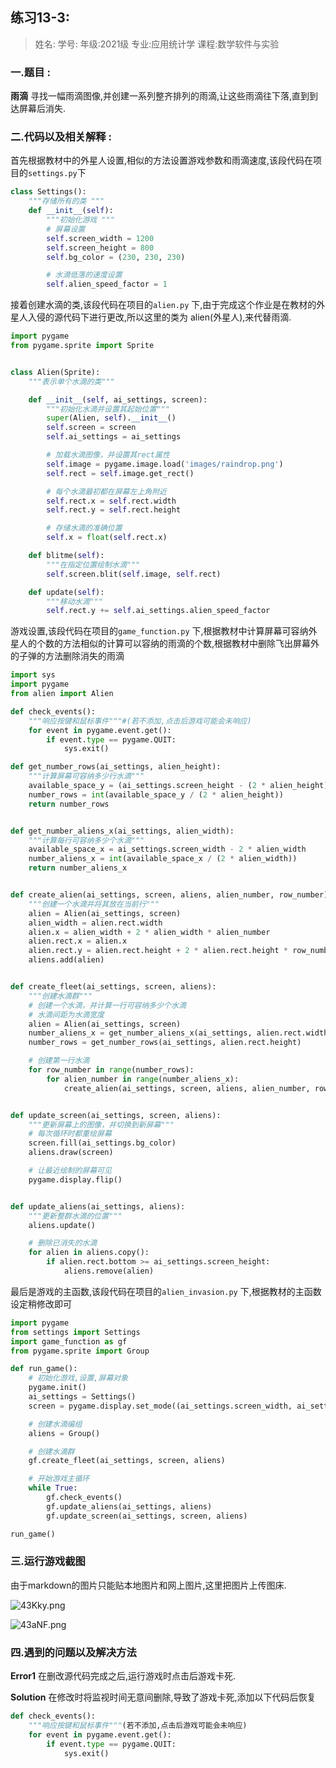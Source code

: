## 练习13-3:

> 姓名:
> 学号:
> 年级:2021级
> 专业:应用统计学
> 课程:数学软件与实验

### 一.题目   :

**雨滴**  寻找一幅雨滴图像,并创建一系列整齐排列的雨滴,让这些雨滴往下落,直到到达屏幕后消失.

### 二.代码以及相关解释 :

首先根据教材中的外星人设置,相似的方法设置游戏参数和雨滴速度,该段代码在项目的`settings.py`下

```Python
class Settings():
    """存储所有的类 """
    def __init__(self):
        """初始化游戏 """
        # 屏幕设置
        self.screen_width = 1200
        self.screen_height = 800
        self.bg_color = (230, 230, 230)

        # 水滴低落的速度设置
        self.alien_speed_factor = 1
```

接着创建水滴的类,该段代码在项目的`alien.py` 下,由于完成这个作业是在教材的外星人入侵的源代码下进行更改,所以这里的类为 alien(外星人),来代替雨滴.

```python
import pygame
from pygame.sprite import Sprite


class Alien(Sprite):
    """表示单个水滴的类"""

    def __init__(self, ai_settings, screen):
        """初始化水滴并设置其起始位置"""
        super(Alien, self).__init__()
        self.screen = screen
        self.ai_settings = ai_settings

        # 加载水滴图像，并设置其rect属性
        self.image = pygame.image.load('images/raindrop.png')
        self.rect = self.image.get_rect()

        # 每个水滴最初都在屏幕左上角附近
        self.rect.x = self.rect.width
        self.rect.y = self.rect.height

        # 存储水滴的准确位置
        self.x = float(self.rect.x)

    def blitme(self):
        """在指定位置绘制水滴"""
        self.screen.blit(self.image, self.rect)

    def update(self):
        """移动水滴"""
        self.rect.y += self.ai_settings.alien_speed_factor

```

游戏设置,该段代码在项目的`game_function.py` 下,根据教材中计算屏幕可容纳外星人的个数的方法相似的计算可以容纳的雨滴的个数,根据教材中删除飞出屏幕外的子弹的方法删除消失的雨滴

```python
import sys
import pygame
from alien import Alien

def check_events():
    """响应按键和鼠标事件"""#(若不添加,点击后游戏可能会未响应)
    for event in pygame.event.get():
        if event.type == pygame.QUIT:
            sys.exit()

def get_number_rows(ai_settings, alien_height):
    """计算屏幕可容纳多少行水滴"""
    available_space_y = (ai_settings.screen_height - (2 * alien_height))
    number_rows = int(available_space_y / (2 * alien_height))
    return number_rows


def get_number_aliens_x(ai_settings, alien_width):
    """计算每行可容纳多少个水滴"""
    available_space_x = ai_settings.screen_width - 2 * alien_width
    number_aliens_x = int(available_space_x / (2 * alien_width))
    return number_aliens_x


def create_alien(ai_settings, screen, aliens, alien_number, row_number):
    """创建一个水滴并将其放在当前行"""
    alien = Alien(ai_settings, screen)
    alien_width = alien.rect.width
    alien.x = alien_width + 2 * alien_width * alien_number
    alien.rect.x = alien.x
    alien.rect.y = alien.rect.height + 2 * alien.rect.height * row_number
    aliens.add(alien)


def create_fleet(ai_settings, screen, aliens):
    """创建水滴群"""
    # 创建一个水滴，并计算一行可容纳多少个水滴
    # 水滴间距为水滴宽度
    alien = Alien(ai_settings, screen)
    number_aliens_x = get_number_aliens_x(ai_settings, alien.rect.width)
    number_rows = get_number_rows(ai_settings, alien.rect.height)

    # 创建第一行水滴
    for row_number in range(number_rows):
        for alien_number in range(number_aliens_x):
            create_alien(ai_settings, screen, aliens, alien_number, row_number)


def update_screen(ai_settings, screen, aliens):
    """更新屏幕上的图像，并切换到新屏幕"""
    # 每次循环时都重绘屏幕
    screen.fill(ai_settings.bg_color)
    aliens.draw(screen)

    # 让最近绘制的屏幕可见
    pygame.display.flip()


def update_aliens(ai_settings, aliens):
    """更新整群水滴的位置"""
    aliens.update()

    # 删除已消失的水滴
    for alien in aliens.copy():
        if alien.rect.bottom >= ai_settings.screen_height:
            aliens.remove(alien)

```

最后是游戏的主函数,该段代码在项目的`alien_invasion.py` 下,根据教材的主函数设定稍修改即可

```python
import pygame
from settings import Settings
import game_function as gf
from pygame.sprite import Group

def run_game():
    # 初始化游戏,设置,屏幕对象
    pygame.init()
    ai_settings = Settings()
    screen = pygame.display.set_mode((ai_settings.screen_width, ai_settings.screen_height))

    # 创建水滴编组
    aliens = Group()

    # 创建水滴群
    gf.create_fleet(ai_settings, screen, aliens)

    # 开始游戏主循环
    while True:
        gf.check_events()
        gf.update_aliens(ai_settings, aliens)
        gf.update_screen(ai_settings, screen, aliens)

run_game()

```

### 三.运行游戏截图

由于markdown的图片只能贴本地图片和网上图片,这里把图片上传图床.

![43Kky.png](https://i.328888.xyz/2022/12/17/43Kky.png)

![43aNF.png](https://i.328888.xyz/2022/12/17/43aNF.png)

### 四.遇到的问题以及解决方法

**Error1** 在删改源代码完成之后,运行游戏时点击后游戏卡死.

**Solution** 在修改时将监视时间无意间删除,导致了游戏卡死,添加以下代码后恢复

```python
def check_events():
    """响应按键和鼠标事件"""(若不添加,点击后游戏可能会未响应)
    for event in pygame.event.get():
        if event.type == pygame.QUIT:
            sys.exit()
```



